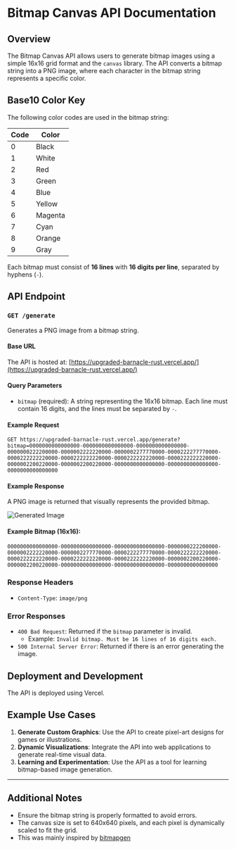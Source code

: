 # Bitmap Canvas API Documentation

## Overview
The Bitmap Canvas API allows users to generate bitmap images using a simple 16x16 grid format and the `canvas` library. The API converts a bitmap string into a PNG image, where each character in the bitmap string represents a specific color.

## Base10 Color Key
The following color codes are used in the bitmap string:

| Code | Color    |
|------|----------|
| 0    | Black    |
| 1    | White    |
| 2    | Red      |
| 3    | Green    |
| 4    | Blue     |
| 5    | Yellow   |
| 6    | Magenta  |
| 7    | Cyan     |
| 8    | Orange   |
| 9    | Gray     |

Each bitmap must consist of **16 lines** with **16 digits per line**, separated by hyphens (`-`).

## API Endpoint
### `GET /generate`
Generates a PNG image from a bitmap string.

#### Base URL
The API is hosted at: [https://upgraded-barnacle-rust.vercel.app/](https://upgraded-barnacle-rust.vercel.app/)

#### Query Parameters
- `bitmap` (required): A string representing the 16x16 bitmap. Each line must contain 16 digits, and the lines must be separated by `-`.

#### Example Request
```http
GET https://upgraded-barnacle-rust.vercel.app/generate?bitmap=0000000000000000-0000000000000000-0000000000000000-0000000222200000-0000002222220000-0000002277770000-0000222277770000-0000222222220000-0000222222220000-0000222222220000-0000222222220000-0000002200220000-0000002200220000-0000000000000000-0000000000000000-0000000000000000
```

#### Example Response
A PNG image is returned that visually represents the provided bitmap.

![Generated Image](https://upgraded-barnacle-rust.vercel.app/generate?bitmap=0000000000000000-0000000000000000-0000000000000000-0000000222200000-0000002222220000-0000002277770000-0000222277770000-0000222222220000-0000222222220000-0000222222220000-0000222222220000-0000002200220000-0000002200220000-0000000000000000-0000000000000000-0000000000000000)

#### Example Bitmap (16x16):
```text
0000000000000000-0000000000000000-0000000000000000-0000000222200000-0000002222220000-0000002277770000-0000222277770000-0000222222220000-0000222222220000-0000222222220000-0000222222220000-0000002200220000-0000002200220000-0000000000000000-0000000000000000-0000000000000000
```

### Response Headers
- `Content-Type`: `image/png`

### Error Responses
- `400 Bad Request`: Returned if the `bitmap` parameter is  invalid.
  - Example: `Invalid bitmap. Must be 16 lines of 16 digits each.`
- `500 Internal Server Error`: Returned if there is an error generating the image.

## Deployment and Development
The API is deployed using Vercel. 


## Example Use Cases
1. **Generate Custom Graphics**: Use the API to create pixel-art designs for games or illustrations.
2. **Dynamic Visualizations**: Integrate the API into web applications to generate real-time visual data.
3. **Learning and Experimentation**: Use the API as a tool for learning bitmap-based image generation.

---

## Additional Notes
- Ensure the bitmap string is properly formatted to avoid errors.
- The canvas size is set to 640x640 pixels, and each pixel is dynamically scaled to fit the grid.
- This was mainly inspired by [bitmapgen](https://verumignis.com/bitmapgen/)

